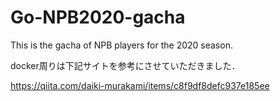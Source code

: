 # Go-NPB2020-gacha
This is the gacha of NPB players for the 2020 season.

docker周りは下記サイトを参考にさせていただきました．

https://qiita.com/daiki-murakami/items/c8f9df8defc937e185ee